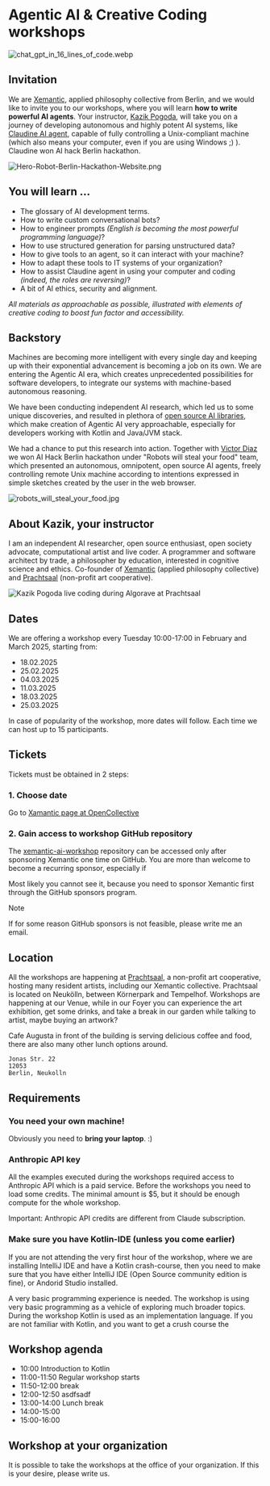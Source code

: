 # Agentic AI & Creative Coding workshops

![chat_gpt_in_16_lines_of_code.webp](images/chat_gpt_in_16_lines_of_code.webp)

## Invitation

We are <a href="https://xemantic.com/">Xemantic</a>, applied philosophy collective from Berlin, and we would like to invite you to our workshops, where you will learn <b>how to write powerful AI agents</b>. Your instructor, [Kazik Pogoda](#about-kazik-your-instructor), will take you on a journey of developing autonomous and highly potent AI systems, like [Claudine AI agent](https://github.com/xemantic/claudine/), capable of fully controlling a Unix-compliant machine (which also means your computer, even if you are using Windows ;) ). Claudine won AI hack Berlin hackathon.

![Hero-Robot-Berlin-Hackathon-Website.png](images/Hero-Robot-Berlin-Hackathon-Website.png)

## You will learn ...

- The glossary of AI development terms.
- How to write custom conversational bots?
- How to engineer prompts *(English is becoming the most powerful programming language)*?
- How to use structured generation for parsing unstructured data?
- How to give tools to an agent, so it can interact with your machine?
- How to adapt these tools to IT systems of your organization?
- How to assist Claudine agent in using your computer and coding *(indeed, the roles are reversing)*?
- A bit of AI ethics, security and alignment.

*All materials as approachable as possible, illustrated with elements of creative coding to boost fun factor and accessibility.*

## Backstory

Machines are becoming more intelligent with every single day and keeping up with their exponential advancement is becoming a job on its own. We are entering the Agentic AI era, which creates unprecedented possibilities for software developers, to integrate our systems with machine-based autonomous reasoning.

We have been conducting independent AI research, which led us to some unique discoveries, and resulted in plethora of [open source AI libraries](../), which make creation of Agentic AI very approachable, especially for developers working with Kotlin and Java/JVM stack.

We had a chance to put this research into action. Together with [Victor Diaz]() we won AI Hack Berlin hackathon under "Robots will steal your food" team, which presented an autonomous, omnipotent, open source AI agents, freely controlling remote Unix machine according to intentions expressed in simple sketches created by the user in the web browser.

![robots_will_steal_your_food.jpg](images/robots_will_steal_your_food.jpg)

## About Kazik, your instructor

I am an independent AI researcher, open source enthusiast, open society advocate, computational artist and live coder. A programmer and software architect by trade, a philosopher by education, interested in cognitive science and ethics. Co-founder of [Xemantic](https://xematnic.com/) (applied philosophy collective) and [Prachtsaal](https://prachtsaal.berlin) (non-profit art cooperative).

![Kazik Pogoda live coding during Algorave at Prachtsaal](../../assets/images/people/Kazik_Pogoda-Algorave_at_Prachtsaal.jpg)

## Dates

We are offering a workshop every Tuesday 10:00-17:00 in February and March 2025, starting from:

* 18.02.2025
* 25.02.2025
* 04.03.2025
* 11.03.2025
* 18.03.2025
* 25.03.2025

In case of popularity of the workshop, more dates will follow. Each time we can host up to 15 participants.

## Tickets

Tickets must be obtained in 2 steps:

### 1. Choose date

Go to [Xamantic page at OpenCollective](https://opencollective.com/xemantic/events/agentic-ai-for-artists-d521d16e)

### 2. Gain access to workshop GitHub repository

The [xemantic-ai-workshop](https://github.com/xemantic/xemantic-ai-workshop) repository can be accessed only after sponsoring Xemantic one time on GitHub. You are more than welcome to become a recurring sponsor, especially if 

Most likely you cannot see it, because you need to sponsor Xemantic first through the GitHub sponsors program.

> [!NOTE]
> If for some reason GitHub sponsors is not feasible, please write me an email.

## Location

All the workshops are happening at [Prachtsaal](https://prachtsaal.berlin), a non-profit art cooperative, hosting many resident artists, including our Xemantic collective. Prachtsaal is located on Neukölln, between Körnerpark and Tempelhof. Workshops are happening at our Venue, while in our Foyer you can experience the art exhibition, get some drinks, and take a break in our garden while talking to artist, maybe buying an artwork?

Cafe Augusta in front of the building is serving delicious coffee and food, there are also many other lunch options around.

```
Jonas Str. 22
12053
Berlin, Neukolln
```

## Requirements

### You need your own machine!

Obviously you need to **bring your laptop**. :)

### Anthropic API key

All the examples executed during the workshops required access to Anthropic API which is a paid service. Before the workshops you need to load some credits. The minimal amount is $5, but it should be enough compute for the whole workshop.

Important: Anthropic API credits are different from Claude subscription.

### Make sure you have Kotlin-IDE (unless you come earlier)

If you are not attending the very first hour of the workshop, where we are installing IntelliJ IDE and have a Kotlin crash-course, then you need to make sure that you have either IntelliJ IDE (Open Source community edition is fine), or Andorid Studio installed.

A very basic programming experience is needed. The workshop is using very basic programming as a vehicle of exploring much broader topics. During the workshop Kotlin is used as an implementation language. If you are not familiar with Kotlin, and you want to get a crush course the 

## Workshop agenda

- 10:00 Introduction to Kotlin
- 11:00-11:50 Regular workshop starts
- 11:50-12:00 break
- 12:00-12:50 asdfsadf  
- 13:00-14:00 Lunch break
- 14:00-15:00 
- 15:00-16:00

## Workshop at your organization

It is possible to take the workshops at the office of your organization. If this is your desire, please write us.
